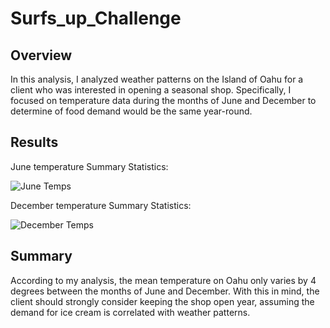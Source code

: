 # Surfs_up_Challenge

## Overview
In this analysis, I analyzed weather patterns on the Island of Oahu for a client who was interested in opening a seasonal shop. Specifically, I focused on temperature data during the months of June and December to determine of food demand would be the same year-round. 

## Results 

June temperature Summary Statistics:

![June Temps](https://github.com/scallina/Surfs_up_Challenge/blob/main/June%20Temps.png)

December temperature Summary Statistics:

![December Temps](https://github.com/scallina/Surfs_up_Challenge/blob/main/December%20Temps.png)

## Summary 
According to my analysis, the mean temperature on Oahu only varies by 4 degrees between the months of June and December. With this in mind, the client should strongly consider keeping the shop open year, assuming the demand for ice cream is correlated with weather patterns. 
